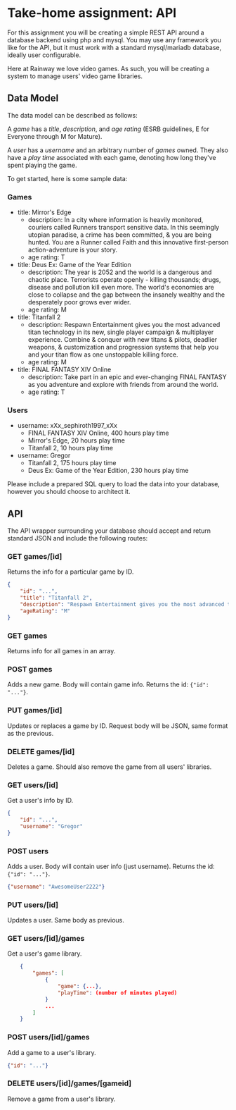 # Take-home assignment: API

For this assignment you will be creating a simple REST API around a database backend using php and mysql. You may use any framework you like for the API, but it must work with a standard mysql/mariadb database, ideally user configurable.

Here at Rainway we love video games. As such, you will be creating a system to manage users' video game libraries.

## Data Model

The data model can be described as follows:

A *game* has a *title*, *description*, and *age rating* (ESRB guidelines, E for Everyone through M for Mature).

A *user* has a *username* and an arbitrary number of *games* owned. They also have a *play time* associated with each game, denoting how long they've spent playing the game.

To get started, here is some sample data:

### Games
* title: Mirror's Edge
  * description: In a city where information is heavily monitored, couriers called Runners transport sensitive data. In this seemingly utopian paradise, a crime has been committed, & you are being hunted. You are a Runner called Faith and this innovative first-person action-adventure is your story.
  * age rating: T
* title: Deus Ex: Game of the Year Edition
  * description: The year is 2052 and the world is a dangerous and chaotic place. Terrorists operate openly - killing thousands; drugs, disease and pollution kill even more. The world's economies are close to collapse and the gap between the insanely wealthy and the desperately poor grows ever wider.
  * age rating: M
* title: Titanfall 2
  * description: Respawn Entertainment gives you the most advanced titan technology in its new, single player campaign & multiplayer experience. Combine & conquer with new titans & pilots, deadlier weapons, & customization and progression systems that help you and your titan flow as one unstoppable killing force.
  * age rating: M
* title: FINAL FANTASY XIV Online
  * description: Take part in an epic and ever-changing FINAL FANTASY as you adventure and explore with friends from around the world.
  * age rating: T

### Users
* username: xXx_sephiroth1997_xXx
  * FINAL FANTASY XIV Online, 400 hours play time
  * Mirror's Edge, 20 hours play time
  * Titanfall 2, 10 hours play time
* username: Gregor
  * Titanfall 2, 175 hours play time
  * Deus Ex: Game of the Year Edition, 230 hours play time


Please include a prepared SQL query to load the data into your database, however you should choose to architect it.

## API

The API wrapper surrounding your database should accept and return standard JSON and include the following routes:

### GET games/[id]
Returns the info for a particular game by ID.
```JSON
{
    "id": "...",
    "title": "Titanfall 2",
    "description": "Respawn Entertainment gives you the most advanced titan technology in its new, single player campaign & multiplayer experience. Combine & conquer with new titans & pilots, deadlier weapons, & customization and progression systems that help you and your titan flow as one unstoppable killing force.",
    "ageRating": "M"
}
```

### GET games
Returns info for all games in an array.

### POST games
Adds a new game. Body will contain game info. Returns the id: `{"id": "..."}`.

### PUT games/[id]
Updates or replaces a game by ID.
Request body will be JSON, same format as the previous.

### DELETE games/[id]
Deletes a game. Should also remove the game from all users' libraries.

### GET users/[id]
Get a user's info by ID.
```JSON
{
    "id": "...",
    "username": "Gregor"
}
```

### POST users
Adds a user. Body will contain user info (just username). Returns the id: `{"id": "..."}`.
```JSON
{"username": "AwesomeUser2222"}
```

### PUT users/[id]
Updates a user. Same body as previous.

### GET users/[id]/games
Get a user's game library.
```JSON
    {
        "games": [
            {
                "game": {...},
                "playTime": (number of minutes played)
            }
            ...
        ]
    }
```

### POST users/[id]/games
Add a game to a user's library.
```JSON
{"id": "..."}
```

### DELETE users/[id]/games/[gameid]
Remove a game from a user's library.
